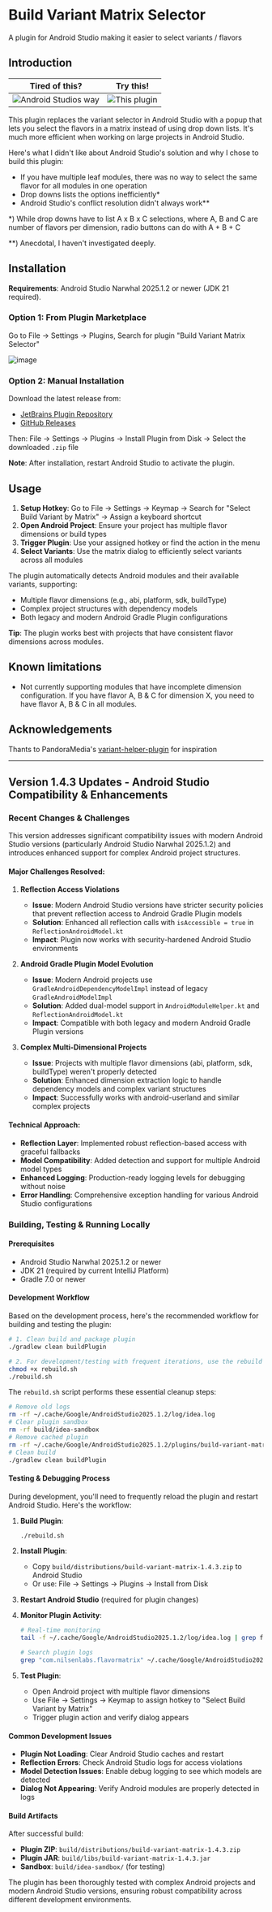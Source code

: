 # Build Variant Matrix Selector

A plugin for Android Studio making it easier to select variants / flavors

## Introduction

|Tired of this?|Try this!|
|---|---|
|![Android Studios way](meta/variant-hassle.gif)|![This plugin](meta/flavor-matrix.gif)|

This plugin replaces the variant selector in Android Studio with a popup that lets you select the
flavors in a matrix instead of using drop down lists. It's much more efficient when working on large projects
in Android Studio.

Here's what I didn't like about Android Studio's solution and why I chose to build this plugin:

- If you have multiple leaf modules, there was no
way to select the same flavor for all modules in one operation
- Drop downs lists the options inefficiently*
- Android Studio's conflict resolution didn't always work**


\*) While drop downs have to list A x B x C selections, where A, B and C are number of
flavors per dimension, radio buttons can do with A + B + C

 \**) Anecdotal, I haven't investigated deeply.

## Installation

**Requirements**: Android Studio Narwhal 2025.1.2 or newer (JDK 21 required).

### Option 1: From Plugin Marketplace
Go to File → Settings → Plugins, Search for plugin "Build Variant Matrix Selector"

![image](https://user-images.githubusercontent.com/990654/111862442-aa75bb80-8955-11eb-8e75-35352186242c.png)

### Option 2: Manual Installation
Download the latest release from:
- [JetBrains Plugin Repository](https://plugins.jetbrains.com/plugin/15632-build-variant-matrix-selector)
- [GitHub Releases](https://github.com/Nilzor/build-variant-matrix/releases)

Then: File → Settings → Plugins → Install Plugin from Disk → Select the downloaded `.zip` file

**Note**: After installation, restart Android Studio to activate the plugin.

## Usage

1. **Setup Hotkey**: Go to File → Settings → Keymap → Search for "Select Build Variant by Matrix" → Assign a keyboard shortcut
2. **Open Android Project**: Ensure your project has multiple flavor dimensions or build types
3. **Trigger Plugin**: Use your assigned hotkey or find the action in the menu
4. **Select Variants**: Use the matrix dialog to efficiently select variants across all modules

The plugin automatically detects Android modules and their available variants, supporting:
- Multiple flavor dimensions (e.g., abi, platform, sdk, buildType)
- Complex project structures with dependency models
- Both legacy and modern Android Gradle Plugin configurations

**Tip**: The plugin works best with projects that have consistent flavor dimensions across modules.

## Known limitations

- Not currently supporting modules that have incomplete dimension configuration.
   If you have flavor A, B & C for dimension X, you need to have flavor A, B & C in all modules.

## Acknowledgements

Thants to PandoraMedia's [variant-helper-plugin](https://github.com/PandoraMedia/variant-helper-plugin) for inspiration

---

## Version 1.4.3 Updates - Android Studio Compatibility & Enhancements

### Recent Changes & Challenges

This version addresses significant compatibility issues with modern Android Studio versions (particularly Android Studio Narwhal 2025.1.2) and introduces enhanced support for complex Android project structures.

#### **Major Challenges Resolved:**

1. **Reflection Access Violations**
   - **Issue**: Modern Android Studio versions have stricter security policies that prevent reflection access to Android Gradle Plugin models
   - **Solution**: Enhanced all reflection calls with `isAccessible = true` in `ReflectionAndroidModel.kt`
   - **Impact**: Plugin now works with security-hardened Android Studio environments

2. **Android Gradle Plugin Model Evolution** 
   - **Issue**: Modern Android projects use `GradleAndroidDependencyModelImpl` instead of legacy `GradleAndroidModelImpl`
   - **Solution**: Added dual-model support in `AndroidModuleHelper.kt` and `ReflectionAndroidModel.kt`
   - **Impact**: Compatible with both legacy and modern Android Gradle Plugin versions

3. **Complex Multi-Dimensional Projects**
   - **Issue**: Projects with multiple flavor dimensions (abi, platform, sdk, buildType) weren't properly detected
   - **Solution**: Enhanced dimension extraction logic to handle dependency models and complex variant structures
   - **Impact**: Successfully works with android-userland and similar complex projects

#### **Technical Approach:**

- **Reflection Layer**: Implemented robust reflection-based access with graceful fallbacks
- **Model Compatibility**: Added detection and support for multiple Android model types
- **Enhanced Logging**: Production-ready logging levels for debugging without noise
- **Error Handling**: Comprehensive exception handling for various Android Studio configurations

### Building, Testing & Running Locally

#### **Prerequisites**
- Android Studio Narwhal 2025.1.2 or newer
- JDK 21 (required by current IntelliJ Platform)
- Gradle 7.0 or newer

#### **Development Workflow**

Based on the development process, here's the recommended workflow for building and testing the plugin:

```bash
# 1. Clean build and package plugin
./gradlew clean buildPlugin

# 2. For development/testing with frequent iterations, use the rebuild script:
chmod +x rebuild.sh
./rebuild.sh
```

The `rebuild.sh` script performs these essential cleanup steps:
```bash
# Remove old logs
rm -rf ~/.cache/Google/AndroidStudio2025.1.2/log/idea.log
# Clear plugin sandbox
rm -rf build/idea-sandbox  
# Remove cached plugin
rm -rf ~/.cache/Google/AndroidStudio2025.1.2/plugins/build-variant-matrix.zip
# Clean build
./gradlew clean buildPlugin
```

#### **Testing & Debugging Process**

During development, you'll need to frequently reload the plugin and restart Android Studio. Here's the workflow:

1. **Build Plugin**:
   ```bash
   ./rebuild.sh
   ```

2. **Install Plugin**: 
   - Copy `build/distributions/build-variant-matrix-1.4.3.zip` to Android Studio
   - Or use: File → Settings → Plugins → Install from Disk

3. **Restart Android Studio** (required for plugin changes)

4. **Monitor Plugin Activity**:
   ```bash
   # Real-time monitoring
   tail -f ~/.cache/Google/AndroidStudio2025.1.2/log/idea.log | grep flavormatrix
   
   # Search plugin logs
   grep "com.nilsenlabs.flavormatrix" ~/.cache/Google/AndroidStudio2025.1.2/log/idea.log > plugin.log
   ```

5. **Test Plugin**:
   - Open Android project with multiple flavor dimensions
   - Use File → Settings → Keymap to assign hotkey to "Select Build Variant by Matrix"
   - Trigger plugin action and verify dialog appears

#### **Common Development Issues**

- **Plugin Not Loading**: Clear Android Studio caches and restart
- **Reflection Errors**: Check Android Studio logs for access violations
- **Model Detection Issues**: Enable debug logging to see which models are detected
- **Dialog Not Appearing**: Verify Android modules are properly detected in logs

#### **Build Artifacts**

After successful build:
- **Plugin ZIP**: `build/distributions/build-variant-matrix-1.4.3.zip`
- **Plugin JAR**: `build/libs/build-variant-matrix-1.4.3.jar`
- **Sandbox**: `build/idea-sandbox/` (for testing)

The plugin has been thoroughly tested with complex Android projects and modern Android Studio versions, ensuring robust compatibility across different development environments.